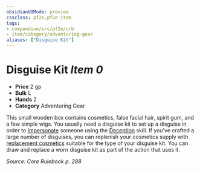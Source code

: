 ```yaml
---
obsidianUIMode: preview
cssclass: pf2e,pf2e-item
tags:
- compendium/src/pf2e/crb
- item/category/adventuring-gear
aliases: ["Disguise Kit"]
---
```

# Disguise Kit *Item 0*  

- **Price** 2 gp
- **Bulk** L
- **Hands** 2
- **Category** Adventuring Gear

This small wooden box contains cosmetics, false facial hair, spirit gum, and a few simple wigs. You usually need a disguise kit to set up a disguise in order to [Impersonate](/rules/actions/impersonate.md) someone using the [Deception](/compendium/skills.md#Deception) skill. If you've crafted a large number of disguises, you can replenish your cosmetics supply with [replacement cosmetics](/compendium/equipment/items/replacement-cosmetics.md) suitable for the type of your disguise kit. You can draw and replace a worn disguise kit as part of the action that uses it.

*Source: Core Rulebook p. 288*